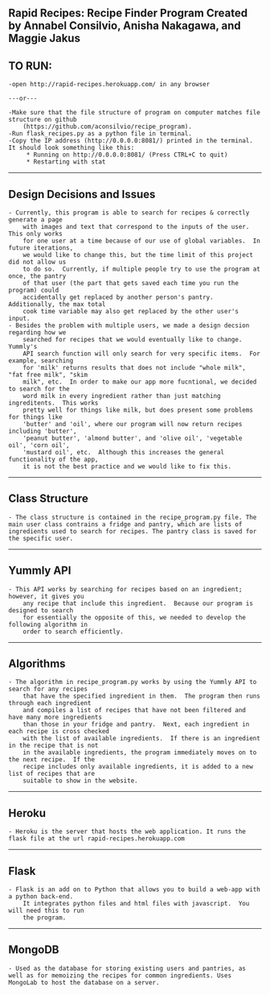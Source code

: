 Rapid Recipes: Recipe Finder Program
Created by Annabel Consilvio, Anisha Nakagawa, and Maggie Jakus
--------------------------------------------------------------------
TO RUN:
--------------------------------------------------------------------

	-open http://rapid-recipes.herokuapp.com/ in any browser

	---or---

	-Make sure that the file structure of program on computer matches file structure on github
		(https://github.com/aconsilvio/recipe_program).
	-Run flask_recipes.py as a python file in terminal.
	-Copy the IP address (http://0.0.0.0:8081/) printed in the terminal.  It should look something like this:
		 * Running on http://0.0.0.0:8081/ (Press CTRL+C to quit)
 		 * Restarting with stat
--------------------------------------------------------------------
Design Decisions and Issues
--------------------------------------------------------------------

	- Currently, this program is able to search for recipes & correctly generate a page
		with images and text that correspond to the inputs of the user.  This only works
		for one user at a time because of our use of global variables.  In future iterations,
		we would like to change this, but the time limit of this project did not allow us
		to do so.  Currently, if multiple people try to use the program at once, the pantry
		of that user (the part that gets saved each time you run the program) could 
		accidentally get replaced by another person's pantry.  Additionally, the max total
		cook time variable may also get replaced by the other user's input.
	- Besides the problem with multiple users, we made a design decsion regarding how we
		searched for recipes that we would eventually like to change.  Yummly's
		API search function will only search for very specific items.  For example, searching
		for 'milk' returns results that does not include "whole milk", "fat free milk", "skim
		milk", etc.  In order to make our app more fucntional, we decided to search for the
		word milk in every ingredient rather than just matching ingreditents.  This works 
		pretty well for things like milk, but does present some problems for things like
		'butter' and 'oil', where our program will now return recipes including 'butter', 
		'peanut butter', 'almond butter', and 'olive oil', 'vegetable oil', 'corn oil',
		'mustard oil', etc.  Although this increases the general functionality of the app,
		it is not the best practice and we would like to fix this.
--------------------------------------------------------------------
Class Structure
--------------------------------------------------------------------

	- The class structure is contained in the recipe_program.py file. The main user class contrains a fridge and pantry, which are lists of ingredients used to search for recipes. The pantry class is saved for the specific user.

--------------------------------------------------------------------
Yummly API
--------------------------------------------------------------------

	- This API works by searching for recipes based on an ingredient; however, it gives you 
		any recipe that include this ingredient.  Because our program is designed to search
		for essentially the opposite of this, we needed to develop the following algorithm in
		order to search efficiently. 
--------------------------------------------------------------------
Algorithms
--------------------------------------------------------------------

	- The algorithm in recipe_program.py works by using the Yummly API to search for any recipes
		that have the specified ingredient in them.  The program then runs through each ingredient
		and compiles a list of recipes that have not been filtered and have many more ingredients 
		than those in your fridge and pantry.  Next, each ingredient in each recipe is cross checked
		with the list of available ingredients.  If there is an ingredient in the recipe that is not 
		in the available ingredients, the program immediately moves on to the next recipe.  If the
		recipe includes only available ingredients, it is added to a new list of recipes that are 
		suitable to show in the website.
--------------------------------------------------------------------
Heroku
--------------------------------------------------------------------
	- Heroku is the server that hosts the web application. It runs the flask file at the url rapid-recipes.herokuapp.com

--------------------------------------------------------------------
Flask
--------------------------------------------------------------------
	- Flask is an add on to Python that allows you to build a web-app with a python back-end.
		It integrates python files and html files with javascript.  You will need this to run
		the program.
--------------------------------------------------------------------
MongoDB
--------------------------------------------------------------------
	- Used as the database for storing existing users and pantries, as well as for memoizing the recipes for common ingredients. Uses MongoLab to host the database on a server.
